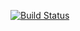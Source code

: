 [![Build Status](https://travis-ci.com/JK27/hispania.svg?token=FmnEbidHoyxe4GXVgCHs&branch=master)](https://travis-ci.com/JK27/hispania)